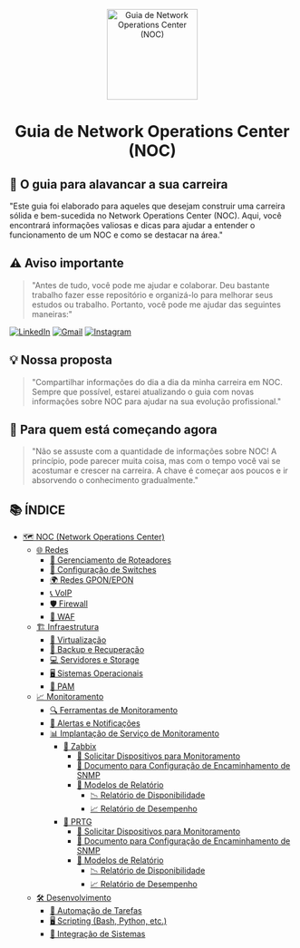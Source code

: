 <p align="center">
  <a href="https://www.scnsoft.com/blog-pictures/infrastructure/noc.png">
    <img src="./images/guia.png" alt="Guia de Network Operations Center (NOC)" width="160" height="160">
  </a>
  <h1 align="center">Guia de Network Operations Center (NOC)</h1>
</p>

## :dart: O guia para alavancar a sua carreira

"Este guia foi elaborado para aqueles que desejam construir uma carreira sólida e bem-sucedida no Network Operations Center (NOC). Aqui, você encontrará informações valiosas e dicas para ajudar a entender o funcionamento de um NOC e como se destacar na área."

## ⚠️ Aviso importante

> "Antes de tudo, você pode me ajudar e colaborar. Deu bastante trabalho fazer esse repositório e organizá-lo para melhorar seus estudos ou trabalho. Portanto, você pode me ajudar das seguintes maneiras:"

[![LinkedIn](https://img.shields.io/badge/-LinkedIn-%230077B5?style=for-the-badge&logo=linkedin&logoColor=white)](https://www.linkedin.com/in/gabriel-oliveira-215812184/)
[![Gmail](https://img.shields.io/badge/-Gmail-%23333?style=for-the-badge&logo=gmail&logoColor=white)](mailto:noc@controleti.net)
[![Instagram](https://img.shields.io/badge/-Instagram-%23E4405F?style=for-the-badge&logo=instagram&logoColor=white)](https://www.instagram.com/analistagabriel.exe/)

## 💡 Nossa proposta

> "Compartilhar informações do dia a dia da minha carreira em NOC. Sempre que possível, estarei atualizando o guia com novas informações sobre NOC para ajudar na sua evolução profissional."

## :beginner: Para quem está começando agora

> "Não se assuste com a quantidade de informações sobre NOC! A princípio, pode parecer muita coisa, mas com o tempo você vai se acostumar e crescer na carreira. A chave é começar aos poucos e ir absorvendo o conhecimento gradualmente."

## 📚 ÍNDICE

- [🗺️ NOC (Network Operations Center)](#noc-network-operations-center)
  - [🌐 Redes](#redes)
    - [📡 Gerenciamento de Roteadores](#gerenciamento-de-roteadores)
    - [🔧 Configuração de Switches](#configuração-de-switches)
    - [🌍 Redes GPON/EPON](#redes-gponepon)
    - [📞 VoIP](#voip)
    - [🛡️ Firewall](#firewall)
    - [🧩 WAF](#waf)
  - [🏗️ Infraestrutura](#infraestrutura)
    - [💾 Virtualização](#virtualização)
    - [🔄 Backup e Recuperação](#backup-e-recuperação)
    - [💻 Servidores e Storage](#servidores-e-storage)
    - [🖥️ Sistemas Operacionais](#sistemas-operacionais)
    - [🔐 PAM](#pam)
  - [📈 Monitoramento](#monitoramento)
    - [🔍 Ferramentas de Monitoramento](#ferramentas-de-monitoramento)
    - [🔔 Alertas e Notificações](#alertas-e-notificações)
    - [📊 Implantação de Serviço de Monitoramento](#implantação-de-serviço-monitoramento)
      - [🧩 Zabbix](#zabbix)
        - [🔄 Solicitar Dispositivos para Monitoramento](#solicitar-dispositivos-para-ser-monitorados)
        - [📄 Documento para Configuração de Encaminhamento de SNMP](#documento-para-configuração-de-encaminhamento-de-snmp)
        - [📑 Modelos de Relatório](#modelos-de-relatório)
          - [📉 Relatório de Disponibilidade](#relatório-de-disponibilidade)
          - [📈 Relatório de Desempenho](#relatório-de-desempenho)
      - [🔧 PRTG](#prtg)
        - [🔄 Solicitar Dispositivos para Monitoramento](#solicitar-dispositivos-para-ser-monitorados-1)
        - [📄 Documento para Configuração de Encaminhamento de SNMP](#documento-para-configuração-de-encaminhamento-de-snmp-1)
        - [📑 Modelos de Relatório](#modelos-de-relatório-1)
          - [📉 Relatório de Disponibilidade](#relatório-de-disponibilidade-1)
          - [📈 Relatório de Desempenho](#relatório-de-desempenho-1)
  - [🛠️ Desenvolvimento](#desenvolvimento)
    - [🔄 Automação de Tarefas](#automação-de-tarefas)
    - [🖥️ Scripting (Bash, Python, etc.)](#scripting-bash-python-etc)
    - [🔗 Integração de Sistemas](#integração-de-sistemas)
